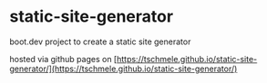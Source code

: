 # static-site-generator

boot.dev project to create a static site generator

hosted via github pages on [https://tschmele.github.io/static-site-generator/](https://tschmele.github.io/static-site-generator/)

